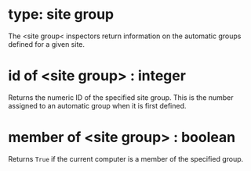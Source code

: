 # type: site group

The &lt;site group&lt; inspectors return information on the automatic groups defined for a given site.

# id of &lt;site group&gt; : integer

Returns the numeric ID of the specified site group. This is the number assigned to an automatic group when it is first defined.

# member of &lt;site group&gt; : boolean

Returns `True` if the current computer is a member of the specified group.
